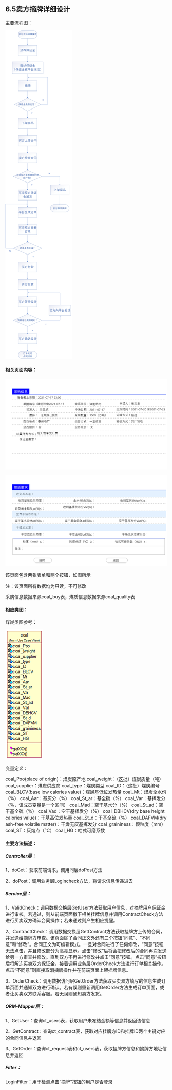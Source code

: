 ## 6.5卖方摘牌详细设计

主要流程图：

![FlowChatOfSale](./imgs/6.5images/6.5FlowChatOfSale.png)

#### 相关页面内容：

![卖方摘牌](./imgs/6.5images/卖方摘牌.png)

![卖方摘牌-2](./imgs/6.5images/卖方摘牌-2.png)

该页面包含两张表单和两个按钮，如图所示

注：该页面所有数据均为只读，不可修改

采购信息数据来源coal_buy表，煤质信息数据来源coal_quality表

#### 相应类图：

煤炭类图参考：

![coal](./imgs/6.5images/coal.PNG)

变量定义：

coal_Poo(place of origin)：煤炭原产地		coal_weight：（这批）煤炭质量（吨）		coal_supplier：煤炭供应商		coal_type：煤炭类型		coal_ID：（这批）煤炭编号		coal_BLCV(base low calories value)：煤炭基低位发热量		coal_Mt：煤炭全水份（%）		coal_Aar：基灰分（%）		coal_St_ar：基全硫（%）		coal_Var：基挥发分（%，该成员变量是一个区间）		coal_Mad：空干基水分（%）		coal_St_ad：空干基全硫（%）		coal_Vad：空干基挥发分（%）		coal_DBHCV(dry base height calories value)：干基高位发热量		coal_St_d：干基全硫（%）		coal_DAFVM(dry ash-free volatile matter)：干燥无灰基挥发分		coal_graininess：颗粒度（mm）		coal_ST：灰熔点（℃）		coal_HG：哈式可磨系数

#### 主要方法描述：

##### Controller层：

1、doGet：获取前端请求，调用同层doPost方法

2、doPost：调用业务层Logincheck方法，将请求信息传递进去

##### Service层：

1、ValidCheck：调用数据交换层GetUser方法获取用户信息，对摘牌用户保证金进行审核。若通过，则从前端页面撤下相关挂牌信息并调用ContractCheck方法进行买卖双方确认合同操作；若未通过则产生相应提醒。

2、ContractCheck：调用数据交换层GetContract方法获取挂牌方上传的合同，并发送给摘牌方审查。该页面除了合同正文外还有三个按钮“同意”、“不同意”和“修改”。合同正文为可编辑模式。一旦对合同进行了任何修改，“同意”按钮无法点击，并且修改部分为高亮显示。点击“修改”后将会把修改后的合同再次发送给另一方审查并修改。直到双方不再进行修改并点击“同意”按钮。点击“同意”按钮后将解冻买卖双方保证金，接着调用业务层OrderCheck方法进行订单相关操作。点击“不同意”则直接取消摘牌操作并在前端页面上架挂牌信息。

3、OrderCheck：调用数据访问层GetOrder方法获取买卖双方填写的信息生成订单页面并通知双方进行确认。若有误则重新调用GetOrder方法生成订单页面，或者让买卖双方联系客服。若无误则通知卖方发货。

##### ORM-Mapper层：

1、GetUser：查询ct_users表，获取用户未冻结金额等信息并返回该信息

2、GetContract：查询ct_contract表，获取对应挂牌方ID和挂牌ID两个主键对应的合同信息并返回

3、GetOrder：查询ct_request表和ct_users表，获取挂牌方信息和摘牌方地址信息并返回

##### Filter：

LoginFilter：用于检测点击“摘牌”按钮的用户是否登录
